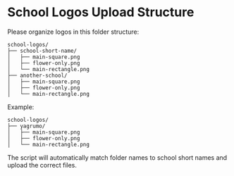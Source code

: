 # School Logos Upload Structure

Please organize logos in this folder structure:

```
school-logos/
├── school-short-name/
│   ├── main-square.png
│   ├── flower-only.png
│   └── main-rectangle.png
├── another-school/
│   ├── main-square.png
│   ├── flower-only.png
│   └── main-rectangle.png
```

Example:
```
school-logos/
├── yagrumo/
│   ├── main-square.png
│   ├── flower-only.png
│   └── main-rectangle.png
```

The script will automatically match folder names to school short names and upload the correct files.